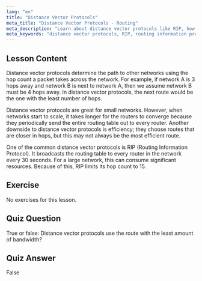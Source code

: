 ```yaml
---
lang: "en"
title: "Distance Vector Protocols"
meta_title: "Distance Vector Protocols - Routing"
meta_description: "Learn about distance vector protocols like RIP, how they work, and their limitations for network routing. Understand hop count and network efficiency."
meta_keywords: "distance vector protocols, RIP, routing information protocol, hop count, network routing, Linux networking, beginner guide, tutorial"
---
```


## Lesson Content

Distance vector protocols determine the path to other networks using the hop count a packet takes across the network. For example, if network A is 3 hops away and network B is next to network A, then we assume network B must be 4 hops away. In distance vector protocols, the next route would be the one with the least number of hops.

Distance vector protocols are great for small networks. However, when networks start to scale, it takes longer for the routers to converge because they periodically send the entire routing table out to every router. Another downside to distance vector protocols is efficiency; they choose routes that are closer in hops, but this may not always be the most efficient route.

One of the common distance vector protocols is RIP (Routing Information Protocol). It broadcasts the routing table to every router in the network every 30 seconds. For a large network, this can consume significant resources. Because of this, RIP limits its hop count to 15.

## Exercise

No exercises for this lesson.

## Quiz Question

True or false: Distance vector protocols use the route with the least amount of bandwidth?

## Quiz Answer

False
